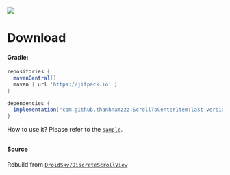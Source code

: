 [![](https://jitpack.io/v/thanhnamzzz/ScrollToCenterItem.svg)](https://jitpack.io/#thanhnamzzz/ScrollToCenterItem)

# Download
#### Gradle:

```gradle
repositories {
  mavenCentral()
  maven { url 'https://jitpack.io' }
}

dependencies {
  implementation("com.github.thanhnamzzz:ScrollToCenterItem:last-version")
}
```

How to use it? Please refer to the [`sample`](https://github.com/thanhnamzzz/ScrollToCenterItem/blob/master/app/src/main/java/io/virgo/scrolltocenteritem/MainActivity.kt).

##
#### Source
Rebuild from [`DroidSky/DiscreteScrollView`](https://github.com/DroidSky/DiscreteScrollView)
